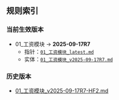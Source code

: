 ## 规则索引

### 当前生效版本
- 01_工资模块 → **2025-09-17R7**
  - 指针：[`01_工资模块_latest.md`](./01_工资模块_latest.md)
  - 实体：[`01_工资模块_v2025-09-17R7.md`](./01_工资模块_v2025-09-17R7-HF2.md)

### 历史版本
- [01_工资模块_v2025-09-17R7-HF2.md](./01_工资模块_v2025-09-17R7-HF2.md)
